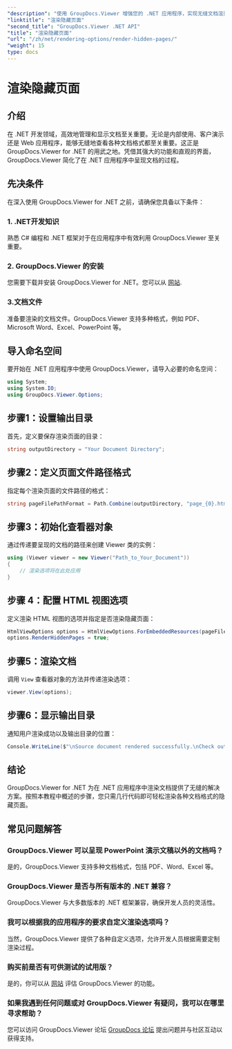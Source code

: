 ```yaml
---
"description": "使用 GroupDocs.Viewer 增强您的 .NET 应用程序，实现无缝文档渲染。按照我们的分步指南，轻松渲染隐藏页面。"
"linktitle": "渲染隐藏页面"
"second_title": "GroupDocs.Viewer .NET API"
"title": "渲染隐藏页面"
"url": "/zh/net/rendering-options/render-hidden-pages/"
"weight": 15
type: docs
---
```

# 渲染隐藏页面

## 介绍
在 .NET 开发领域，高效地管理和显示文档至关重要。无论是内部使用、客户演示还是 Web 应用程序，能够无缝地查看各种文档格式都至关重要。这正是 GroupDocs.Viewer for .NET 的用武之地。凭借其强大的功能和直观的界面，GroupDocs.Viewer 简化了在 .NET 应用程序中呈现文档的过程。
## 先决条件
在深入使用 GroupDocs.Viewer for .NET 之前，请确保您具备以下条件：
### 1. .NET开发知识
熟悉 C# 编程和 .NET 框架对于在应用程序中有效利用 GroupDocs.Viewer 至关重要。
### 2. GroupDocs.Viewer 的安装
您需要下载并安装 GroupDocs.Viewer for .NET。您可以从 [网站](https://releases。groupdocs.com/viewer/net/).
### 3.文档文件
准备要渲染的文档文件。GroupDocs.Viewer 支持多种格式，例如 PDF、Microsoft Word、Excel、PowerPoint 等。

## 导入命名空间
要开始在 .NET 应用程序中使用 GroupDocs.Viewer，请导入必要的命名空间：
```csharp
using System;
using System.IO;
using GroupDocs.Viewer.Options;
```
## 步骤1：设置输出目录
首先，定义要保存渲染页面的目录：
```csharp
string outputDirectory = "Your Document Directory";
```
## 步骤2：定义页面文件路径格式
指定每个渲染页面的文件路径的格式：
```csharp
string pageFilePathFormat = Path.Combine(outputDirectory, "page_{0}.html");
```
## 步骤3：初始化查看器对象
通过传递要呈现的文档的路径来创建 Viewer 类的实例：
```csharp
using (Viewer viewer = new Viewer("Path_to_Your_Document"))
{
    // 渲染选项将在此处应用
}
```
## 步骤 4：配置 HTML 视图选项
定义渲染 HTML 视图的选项并指定是否渲染隐藏页面：
```csharp
HtmlViewOptions options = HtmlViewOptions.ForEmbeddedResources(pageFilePathFormat);
options.RenderHiddenPages = true;
```
## 步骤5：渲染文档
调用 `View` 查看器对象的方法并传递渲染选项：
```csharp
viewer.View(options);
```
## 步骤6：显示输出目录
通知用户渲染成功以及输出目录的位置：
```csharp
Console.WriteLine($"\nSource document rendered successfully.\nCheck output in {outputDirectory}.");
```

## 结论
GroupDocs.Viewer for .NET 为在 .NET 应用程序中渲染文档提供了无缝的解决方案。按照本教程中概述的步骤，您只需几行代码即可轻松渲染各种文档格式的隐藏页面。
## 常见问题解答
### GroupDocs.Viewer 可以呈现 PowerPoint 演示文稿以外的文档吗？
是的，GroupDocs.Viewer 支持多种文档格式，包括 PDF、Word、Excel 等。
### GroupDocs.Viewer 是否与所有版本的 .NET 兼容？
GroupDocs.Viewer 与大多数版本的 .NET 框架兼容，确保开发人员的灵活性。
### 我可以根据我的应用程序的要求自定义渲染选项吗？
当然，GroupDocs.Viewer 提供了各种自定义选项，允许开发人员根据需要定制渲染过程。
### 购买前是否有可供测试的试用版？
是的，你可以从 [网站](https://releases.groupdocs.com/) 评估 GroupDocs.Viewer 的功能。
### 如果我遇到任何问题或对 GroupDocs.Viewer 有疑问，我可以在哪里寻求帮助？
您可以访问 GroupDocs.Viewer 论坛 [GroupDocs 论坛](https://forum.groupdocs.com/c/viewer/9) 提出问题并与社区互动以获得支持。